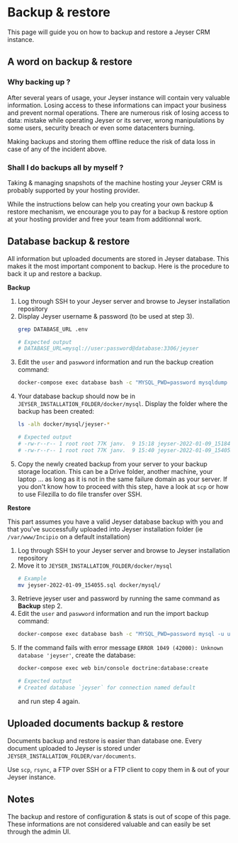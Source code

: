# Backup & restore

This page will guide you on how to backup and restore a Jeyser CRM instance.

## A word on backup & restore

### Why backing up ?

After several years of usage, your Jeyser instance will contain very valuable information. Losing access to these informations can
impact your business and prevent normal operations. There are numerous risk of losing access to data: mistake while operating Jeyser or its server, 
wrong manipulations by some users, security breach or even some datacenters burning.

Making backups and storing them offline reduce the risk of data loss in case of any of the incident above.


### Shall I do backups all by myself ?

Taking & managing snapshots of the machine hosting your Jeyser CRM is probably supported by your hosting provider.

While the instructions below can help you creating your own backup & restore mechanism,
we encourage you to pay for a backup & restore option at your hosting provider and free your team from additionnal work.

## Database backup & restore

All information but uploaded documents are stored in Jeyser database. This makes it the most important component to backup. Here is the procedure to
back it up and restore a backup.

**Backup**

 1. Log through SSH to your Jeyser server and browse to Jeyser installation repository
 2. Display Jeyser username & password (to be used at step 3).
    ```bash
    grep DATABASE_URL .env

    # Expected output
    # DATABASE_URL=mysql://user:password@database:3306/jeyser
    ```
 3. Edit the `user` and `paswword` information and run the backup creation command:
    ```bash
    docker-compose exec database bash -c "MYSQL_PWD=password mysqldump -u user jeyser > /var/lib/mysql/jeyser-$(date '+%Y-%m-%d_%H%M%S').sql"
    ```
 4. Your database backup should now be in `JEYSER_INSTALLATION_FOLDER/docker/mysql`. Display the folder where the backup has been created:
    ```bash
    ls -alh docker/mysql/jeyser-*

    # Expected output
    # -rw-r--r-- 1 root root 77K janv.  9 15:18 jeyser-2022-01-09_151840.sql
    # -rw-r--r-- 1 root root 77K janv.  9 15:40 jeyser-2022-01-09_154055.sql
    ```
 5. Copy the newly created backup from your server to your backup storage location. This can be a Drive folder, another machine, your laptop ... 
    as long as it is not in the same failure domain as your server.
    If you don't know how to proceed with this step, have a look at `scp` or how to use Filezilla to do file transfer over SSH.

**Restore**

This part assumes you have a valid Jeyser database backup with you and that you've successfully uploaded into Jeyser installation folder (ie `/var/www/Incipio` on a default installation)

 1. Log through SSH to your Jeyser server and browse to Jeyser installation repository
 2. Move it to `JEYSER_INSTALLATION_FOLDER/docker/mysql`
    ```bash
    # Example
    mv jeyser-2022-01-09_154055.sql docker/mysql/ 
    ```
 3. Retrieve jeyser user and password by running the same command as **Backup** step 2.
 4. Edit the `user` and `paswword` information and run the import backup command:
    ```bash
    docker-compose exec database bash -c "MYSQL_PWD=password mysql -u user jeyser < /var/lib/mysql/jeyser-2022-01-09_154055.sql"
    ```
 5. If the command fails with error message `ERROR 1049 (42000): Unknown database 'jeyser'`, create the database:
    ```bash
    docker-compose exec web bin/console doctrine:database:create

    # Expected output
    # Created database `jeyser` for connection named default
    ```
    and run step 4 again.

## Uploaded documents backup & restore

Documents backup and restore is easier than database one. Every document uploaded to Jeyser is stored under `JEYSER_INSTALLATION_FOLDER/var/documents`.

Use `scp`, `rsync`, a FTP over SSH or a FTP client to copy them in & out of your Jeyser instance.

## Notes

The backup and restore of configuration & stats is out of scope of this page. These informations are not considered valuable and can easily be set through the admin UI.